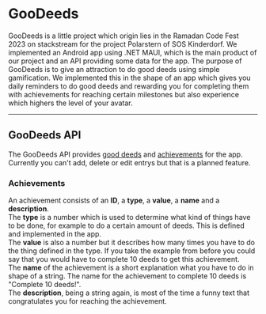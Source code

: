 # GooDeeds

GooDeeds is a little project which origin lies in the Ramadan Code Fest 2023 on stackstream for the project Polarstern of SOS Kinderdorf.
We implemented an Android app using .NET MAUI, which is the main product of our project and an API providing some data for the app.
The purpose of GooDeeds is to give an attraction to do good deeds using simple gamification. We implemented this in the shape of an app which gives you daily reminders to do good deeds and rewarding you for completing them with achievements for reaching certain milestones but also experience which highers the level of your avatar.

---

## GooDeeds API

The GooDeeds API provides [good deeds](https://deedapi.thelooser.de/deed) and [achievements](https://deedapi.thelooser.de/achievement) for the app. Currently you can't add, delete or edit entrys but that is a planned feature.

### Achievements
An achievement consists of an **ID**, a **type**, a **value**, a **name** and a **description**.\
The **type** is a number which is used to determine what kind of things have to be done, for example to do a certain amount of deeds. This is defined and implemented in the app.\
The **value** is also a number but it describes how many times you have to do the thing defined in the type. If you take the example from before you could say that you would have to complete 10 deeds to get this achievement.\
The **name** of the achievement is a short explanation what you have to do in shape of a string. The name for the achievement to complete 10 deeds is "Complete 10 deeds!".\
The **description**, being a string again, is most of the time a funny text that congratulates you for reaching the achievement.

